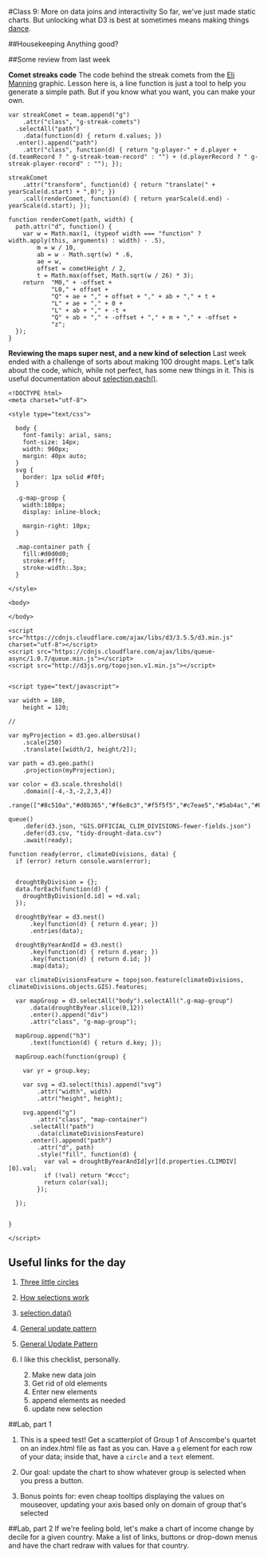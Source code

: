 #Class 9: More on data joins and interactivity
So far, we've just made static charts. But unlocking what D3 is best at sometimes means making things [dance](http://www.nytimes.com/interactive/2015/07/21/upshot/election-2015-the-first-gop-debate-and-the-role-of-chance.html?hp&action=click&pgtype=Homepage&module=second-column-region&region=top-news&WT.nav=top-news&abt=0002&abg=1).

##Housekeeping
Anything good?

##Some review from last week

**Comet streaks code**
The code behind the streak comets from the [Eli Manning](http://www.nytimes.com/newsgraphics/2013/09/28/eli-manning-milestone/) graphic. Lesson here is, a line function is just a tool to help you generate a simple path. But if you know what you want, you can make your own.

```
var streakComet = team.append("g")
    .attr("class", "g-streak-comets")
  .selectAll("path")
    .data(function(d) { return d.values; })
  .enter().append("path")
    .attr("class", function(d) { return "g-player-" + d.player + (d.teamRecord ? " g-streak-team-record" : "") + (d.playerRecord ? " g-streak-player-record" : ""); });

streakComet
    .attr("transform", function(d) { return "translate(" + yearScale(d.start) + ",0)"; })
    .call(renderComet, function(d) { return yearScale(d.end) - yearScale(d.start); });

function renderComet(path, width) {
  path.attr("d", function() {
    var w = Math.max(1, (typeof width === "function" ? width.apply(this, arguments) : width) - .5),
        m = w / 10,
        ab = w - Math.sqrt(w) * .6,
        ae = w,
        offset = cometHeight / 2,
        t = Math.max(offset, Math.sqrt(w / 26) * 3);
    return  "M0," + -offset +
            "L0," + offset +
            "Q" + ae + "," + offset + "," + ab + "," + t +
            "L" + ae + "," + 0 +
            "L" + ab + "," + -t +
            "Q" + ab + "," + -offset + "," + m + "," + -offset +
            "z";
  });
}
```

**Reviewing the maps super nest, and a new kind of selection**
Last week ended with a challenge of sorts about making 100 drought maps. Let's talk about the code, which, while not perfect, has some new things in it. This is  useful documentation about [selection.each()](https://github.com/mbostock/d3/wiki/Selections#each).

```
<!DOCTYPE html>
<meta charset="utf-8">

<style type="text/css">

  body {
    font-family: arial, sans;
    font-size: 14px;
    width: 960px;
    margin: 40px auto;
  }
  svg {
    border: 1px solid #f0f; 
  }

  .g-map-group {
    width:180px;
    display: inline-block;

    margin-right: 10px;
  }

  .map-container path {
    fill:#d0d0d0;
    stroke:#fff;
    stroke-width:.3px;
  }

</style>

<body>

</body>

<script src="https://cdnjs.cloudflare.com/ajax/libs/d3/3.5.5/d3.min.js" charset="utf-8"></script>
<script src="https://cdnjs.cloudflare.com/ajax/libs/queue-async/1.0.7/queue.min.js"></script>
<script src="http://d3js.org/topojson.v1.min.js"></script>


<script type="text/javascript">
  
var width = 180,
    height = 120;

// 

var myProjection = d3.geo.albersUsa()
    .scale(250)
    .translate([width/2, height/2]);

var path = d3.geo.path()
    .projection(myProjection);

var color = d3.scale.threshold()
    .domain([-4,-3,-2,2,3,4])
    .range(["#8c510a","#d8b365","#f6e8c3","#f5f5f5","#c7eae5","#5ab4ac","#01665e"]);

queue()
    .defer(d3.json, "GIS.OFFICIAL_CLIM_DIVISIONS-fewer-fields.json")
    .defer(d3.csv, "tidy-drought-data.csv")
    .await(ready);

function ready(error, climateDivisions, data) {
  if (error) return console.warn(error);


  droughtByDivision = {};
  data.forEach(function(d) {
    droughtByDivision[d.id] = +d.val;
  });

  droughtByYear = d3.nest()
      .key(function(d) { return d.year; })
      .entries(data);

  droughtByYearAndId = d3.nest()
      .key(function(d) { return d.year; })
      .key(function(d) { return d.id; })
      .map(data);

  var climateDivisionsFeature = topojson.feature(climateDivisions, climateDivisions.objects.GIS).features;

  var mapGroup = d3.selectAll("body").selectAll(".g-map-group")
      .data(droughtByYear.slice(0,12))
      .enter().append("div")
      .attr("class", "g-map-group");

  mapGroup.append("h3") 
      .text(function(d) { return d.key; });

  mapGroup.each(function(group) {
    
    var yr = group.key;

    var svg = d3.select(this).append("svg")
        .attr("width", width)
        .attr("height", height);

    svg.append("g")
        .attr("class", "map-container")
      .selectAll("path")
        .data(climateDivisionsFeature)
      .enter().append("path")
        .attr("d", path)
        .style("fill", function(d) {
          var val = droughtByYearAndId[yr][d.properties.CLIMDIV][0].val;
          if (!val) return "#ccc"; 
          return color(val);
        });

  });


}

</script>
```

## Useful links for the day
1. [Three little circles](http://bost.ocks.org/mike/circles/)
1. [How selections work](http://bost.ocks.org/mike/selection/)
1. [selection.data()](https://github.com/mbostock/d3/wiki/Selections#data)
1. [General update pattern](http://bost.ocks.org/mike/join/)
3. [General Update Pattern](http://bl.ocks.org/mbostock/3808218)

4. I like this checklist, personally.

	2. Make new data join
	3. Get rid of old elements
	4. Enter new elements
	5. append elements as needed
	6. update new selection

##Lab, part 1
1. This is a speed test! Get a scatterplot of Group 1 of Anscombe's quartet on an index.html file as fast as you can. Have a `g` element for each row of your data; inside that, have a `circle` and a `text` element.

2. Our goal: update the chart to show whatever group is selected when you press a button.

3. Bonus points for: even cheap tooltips displaying the values on mouseover, updating your axis based only on domain of group that's selected


##Lab, part 2
If we're feeling bold, let's make a chart of income change by decile for a given country. Make a list of links, buttons or drop-down menus and have the chart redraw with values for that country.
